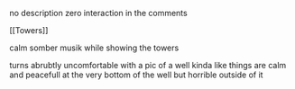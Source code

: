 no description
zero interaction in the comments

[[Towers]]

calm somber musik while showing the towers

turns abrubtly uncomfortable with a pic of a well
	kinda like things are calm and peacefull at the very bottom of the well but horrible outside of it
	